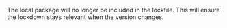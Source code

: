 The local package will no longer be included in the lockfile. This will ensure the lockdown stays relevant when the version changes.

